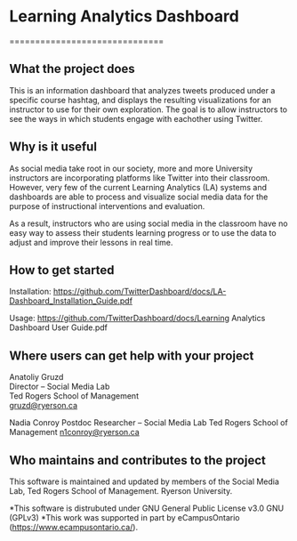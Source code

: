 # Learning Analytics Dashboard
==============================


What the project does
---------------------

This is an information dashboard that analyzes tweets produced under a specific course hashtag, and displays the resulting visualizations for an instructor to use for their own exploration. The goal is to allow instructors to see the ways in which students engage with eachother using Twitter. 


Why is it useful
----------------

As social media take root in our society, more and more University instructors are incorporating platforms like Twitter into their classroom. However, very few of the current Learning Analytics (LA) systems and dashboards are able to process and visualize social media data for the purpose of instructional interventions and evaluation. 

As a result, instructors who are using social media in the classroom have no easy way to assess their students learning progress or to use the data to adjust and improve their lessons in real time. 


How to get started 
------------------

Installation:
https://github.com/TwitterDashboard/docs/LA-Dashboard_Installation_Guide.pdf

Usage:
https://github.com/TwitterDashboard/docs/Learning Analytics Dashboard User Guide.pdf

Where users can get help with your project
------------------------------------------
Anatoliy Gruzd				 
Director – Social Media Lab			
Ted Rogers School of Management  		
gruzd@ryerson.ca			

Nadia Conroy
Postdoc Researcher – Social Media Lab
Ted Rogers School of Management
n1conroy@ryerson.ca


Who maintains and contributes to the project
--------------------------------------------
This software is maintained and updated by members of the Social Media Lab, Ted Rogers School of Management. Ryerson University.

*This software is distrubuted under GNU General Public License v3.0 GNU (GPLv3)
*This work was supported in part by eCampusOntario (https://www.ecampusontario.ca/).
